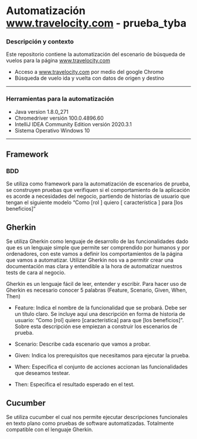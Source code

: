 # Automatización www.travelocity.com - prueba_tyba

### Descripción y contexto

Este repositorio contiene la automatización del escenario de búsqueda de vuelos para la página www.travelocity.com
+ Acceso a www.travelocity.com por medio del google Chrome
+ Búsqueda de vuelo ida y vuelta con datos  de origen y destino
---
### Herramientas para la automatización
+ Java version 1.8.0_271
+ Chromedriver versión 100.0.4896.60
+ IntelliJ IDEA Community Edition versión 2020.3.1
+ Sistema Operativo Windows 10

---
## Framework

### BDD
Se utiliza como framework para la automatización de escenarios de prueba, se construyen pruebas que verifiquen si el comportamiento de la aplicación es acorde a necesidades del negocio, partiendo de historias de usuario que tengan el siguiente modelo “Como [rol ] quiero [ característica ] para [los beneficios]”

## Gherkin 
Se utiliza Gherkin como lenguaje de desarrollo de las funcionalidades dado que es un lenguaje simple que permite ser comprendido por humanos y por ordenadores, con este vamos a definir los comportamientos de la página que vamos a automatizar. Utilizar Gherkin nos va a permitir crear una documentación mas clara y entendible a la hora de automatizar nuestros tests de cara al negocio.

Gherkin es un lenguaje fácil de leer, entender y escribir. 
Para hacer uso de Gherkin es necesario conocer 5 palabras (Feature, Scenario, Given, When, Then)

- Feature: Indica el nombre de la funcionalidad que se probará. Debe ser un título claro. Se incluye aquí una descripción en forma de historia de usuario: “Como [rol] quiero [característica] para que [los beneficios]”. Sobre esta descripción ese empiezan a construir los escenarios de prueba.

- Scenario: Describe cada escenario que vamos a probar.
-	Given: Indica los prerequisitos que necesitamos para ejecutar la prueba.
-	When: Especifica el conjunto de acciones accionan las funcionalidades que deseamos testear.
-	Then: Especifica el resultado esperado en el test.

## Cucumber
Se utiliza cucumber el cual nos permite ejecutar descripciones funcionales en texto plano como pruebas de software automatizadas. Totalmente compatible con el lenguaje Gherkin.





